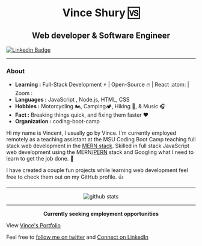 <h1 align="center">Vince Shury 🆚</h1>

<h2 align="center">Web developer & Software Engineer</h2>


 [![Linkedin Badge](https://img.shields.io/badge/-Vincent_Shury-blue?style=flat-square&logo=Linkedin&logoColor=white&link=https://www.linkedin.com/in/vincent-shury/)](https://www.linkedin.com/in/vincent-shury/)

---

### About

-  **Learning :** Full-Stack Development :zap: | Open-Source :fire: | React	:atom: | Zoom :
-  **Languages :** JavaScript , Node.js, HTML, CSS 
-  **Hobbies :** Motorcycling 🏍️, Camping🏕️, Hiking 🥾, & Music :headphones:
-  **Fact :** Breaking things quick, and fixing them faster :heart: 
-  **Organization :** coding-boot-camp

Hi my name is Vincent, I usually go by Vince.
I'm currently employed remotely as a teaching assistant at the MSU Coding Boot Camp teaching full stack web development in the [MERN stack](https://www.educative.io/edpresso/what-is-mern-stack). 
Skilled in full stack JavaScript web development using the MERN/[PERN](https://www.geeksforgeeks.org/what-is-pern-stack/) stack and Googling what I need to learn to get the job done. :shrug: 

I have created a couple fun projects while learning web development feel free to check them out on my GitHub profile. :thumbsup:


---

<p align="center">
<img src="https://github-readme-stats.vercel.app/api?username=Vincent440&show_icons=true" alt="github stats" >
</p>

---



<p align="center">
<strong>Currently seeking employment opportunities
</strong></p>

View [Vince's Portfolio](www.vshury.com)

Feel free to [follow me on twitter](https://twitter.com/VincentShury) and [Connect on LinkedIn](https://www.linkedin.com/in/vincent-shury/)

